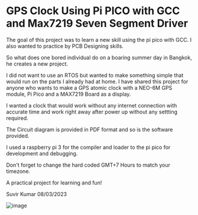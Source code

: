 GPS Clock Using Pi PICO with GCC and Max7219 Seven Segment Driver
=================================================================
The goal of this project was to learn a new skill using the pi pico with GCC.
I also wanted to practice by PCB Designing skills.

So what does one bored individual do on a boaring summer day in Bangkok, he creates
a new project.

I did not want to use an RTOS but wanted to make something simple that would run on
the parts I already had at home. I have shared this project for anyone who wants to make
a GPS atomic clock with a NEO-6M GPS module, Pi Pico and a MAX7219 Board as a display.

I wanted a clock that would work without any internet connection with accurate time and 
work right away after power up without any settting required.

The Circuit diagram is provided in PDF format and so is the software provided.

I used a raspberry pi 3 for the compiler and loader to the pi pico for development and debugging.

Don't forget to change the hard coded GMT+7 Hours to match your timezone.

A practical project for learning and fun!

Suvir Kumar 08/03/2023

![image](https://raw.github.com/talkkonnect/gpspicoclock/master/images/gpsclock.jpg)


